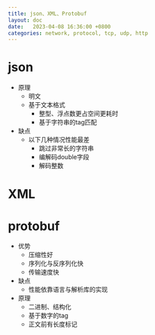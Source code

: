 ```yaml
---
title: json、XML、Protobuf
layout: doc
date:   2023-04-08 16:36:00 +0800
categories: network, protocol, tcp, udp, http
---
```

# json
- 原理
	- 明文
	- 基于文本格式
		- 整型、浮点数更占空间更耗时
		- 基于字符串的tag匹配
- 缺点
	- 以下几种情况性能最差
		- 跳过非常长的字符串
		- 编解码double字段
		- 解码整数
# XML
# protobuf
- 优势
	- 压缩性好
	- 序列化与反序列化快
	- 传输速度快
- 缺点
	- 性能依靠语言与解析库的实现
- 原理
	- 二进制、结构化
	- 基于数字的tag
	- 正文前有长度标记